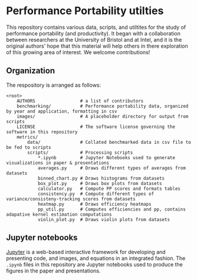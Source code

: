 Performance Portability utilties
================================

This repository contains various data, scripts, and utiltites for the study of performance portability (and productivity). It began with a collaboration between researchers at the University of Bristol and at Intel, and it is the original authors' hope that this material will help others in there exploration of this growing area of interest.  We welcome contributions!

## Organization ##

The respository is arranged as follows:

    <root>
        AUTHORS                 # a list of contributors
        benchmarking/           # Performance portability data, organized by year and application, formatting in csv
        images/                 # A placeholder directory for output from scripts
        LICENSE                 # The software license governing the software in this repository
        metrics/
            data/               # Collated benchmarked data in csv file to be fed to scripts
            scripts/            # Processing scripts
                *.ipynb         # Jupyter Notebooks used to generate visualizations in paper & presentations
                averages.py     # Draws different types of averages from datasets
                binned_chart.py # Draws histograms from datasets
                box_plot.py     # Draws box plots from datasets
                calculator.py   # Compute PP scores and formats tables
                consistency.py  # Compute different types of variance/consisteny-tracking scores from datasets
                heatmap.py      # Draws efficiency heatmaps
                pp_util.py      # Computes efficiencies and pp, contains adapative kernel estimation computations
                violin_plot.py  # Draws violin plots from datasets

## Jupyter notebooks ##

[Jupyter](jupyter.org "Jupyter website") is a web-based interactive framework for developing and presenting code, and images, and equations in an integrated fashion. The `.ipynb` files in this repository are Jupyter notebooks used to produce the figures in the paper and presentations.
